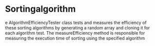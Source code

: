 # Sortingalgorithm
e AlgorithmEfficiencyTester class tests and measures the efficiency of these sorting algorithms by generating a random array and cloning it for each algorithm test. The measureEfficiency method is responsible for measuring the execution time of sorting using the specified algorithm
